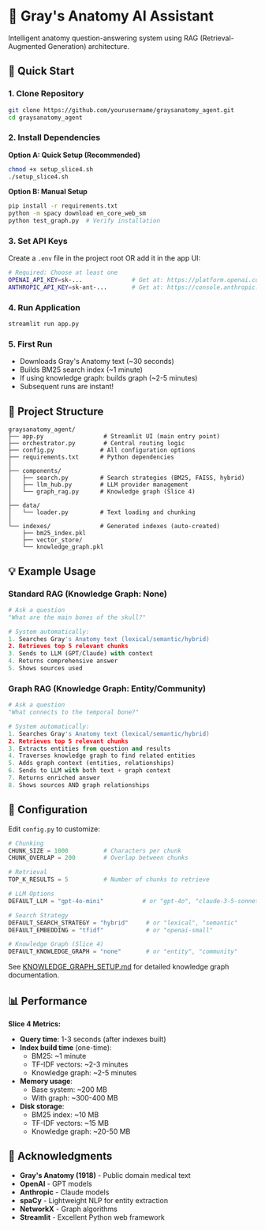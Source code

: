 # 🧠 Gray's Anatomy AI Assistant

Intelligent anatomy question-answering system using RAG (Retrieval-Augmented Generation) architecture.

## 🚀 Quick Start

### 1. Clone Repository
```bash
git clone https://github.com/yourusername/graysanatomy_agent.git
cd graysanatomy_agent
```

### 2. Install Dependencies

**Option A: Quick Setup (Recommended)**
```bash
chmod +x setup_slice4.sh
./setup_slice4.sh
```

**Option B: Manual Setup**
```bash
pip install -r requirements.txt
python -m spacy download en_core_web_sm
python test_graph.py  # Verify installation
```

### 3. Set API Keys
Create a `.env` file in the project root OR add it in the app UI:

```bash
# Required: Choose at least one
OPENAI_API_KEY=sk-...              # Get at: https://platform.openai.com/api-keys
ANTHROPIC_API_KEY=sk-ant-...       # Get at: https://console.anthropic.com/settings/keys
```

### 4. Run Application
```bash
streamlit run app.py
```

### 5. First Run
- Downloads Gray's Anatomy text (~30 seconds)
- Builds BM25 search index (~1 minute)
- If using knowledge graph: builds graph (~2-5 minutes)
- Subsequent runs are instant!

## 📁 Project Structure

```
graysanatomy_agent/
├── app.py                 # Streamlit UI (main entry point)
├── orchestrator.py        # Central routing logic
├── config.py             # All configuration options
├── requirements.txt      # Python dependencies
│
├── components/
│   ├── search.py         # Search strategies (BM25, FAISS, hybrid)
│   ├── llm_hub.py        # LLM provider management
│   └── graph_rag.py      # Knowledge graph (Slice 4)
│
├── data/
│   └── loader.py         # Text loading and chunking
│
└── indexes/              # Generated indexes (auto-created)
    ├── bm25_index.pkl
    ├── vector_store/
    └── knowledge_graph.pkl
```

## 💡 Example Usage

### Standard RAG (Knowledge Graph: None)
```python
# Ask a question
"What are the main bones of the skull?"

# System automatically:
1. Searches Gray's Anatomy text (lexical/semantic/hybrid)
2. Retrieves top 5 relevant chunks
3. Sends to LLM (GPT/Claude) with context
4. Returns comprehensive answer
5. Shows sources used
```

### Graph RAG (Knowledge Graph: Entity/Community)
```python
# Ask a question
"What connects to the temporal bone?"

# System automatically:
1. Searches Gray's Anatomy text (lexical/semantic/hybrid)
2. Retrieves top 5 relevant chunks
3. Extracts entities from question and results
4. Traverses knowledge graph to find related entities
5. Adds graph context (entities, relationships)
6. Sends to LLM with both text + graph context
7. Returns enriched answer
8. Shows sources AND graph relationships
```

## 🔧 Configuration

Edit `config.py` to customize:

```python
# Chunking
CHUNK_SIZE = 1000          # Characters per chunk
CHUNK_OVERLAP = 200        # Overlap between chunks

# Retrieval
TOP_K_RESULTS = 5          # Number of chunks to retrieve

# LLM Options
DEFAULT_LLM = "gpt-4o-mini"           # or "gpt-4o", "claude-3-5-sonnet", "claude-3-5-haiku"

# Search Strategy
DEFAULT_SEARCH_STRATEGY = "hybrid"     # or "lexical", "semantic"
DEFAULT_EMBEDDING = "tfidf"            # or "openai-small"

# Knowledge Graph (Slice 4)
DEFAULT_KNOWLEDGE_GRAPH = "none"       # or "entity", "community"
```

See [KNOWLEDGE_GRAPH_SETUP.md](KNOWLEDGE_GRAPH_SETUP.md) for detailed knowledge graph documentation.

## 📊 Performance

**Slice 4 Metrics:**
- **Query time**: 1-3 seconds (after indexes built)
- **Index build time** (one-time):
  - BM25: ~1 minute
  - TF-IDF vectors: ~2-3 minutes
  - Knowledge graph: ~2-5 minutes
- **Memory usage**:
  - Base system: ~200 MB
  - With graph: ~300-400 MB
- **Disk storage**:
  - BM25 index: ~10 MB
  - TF-IDF vectors: ~15 MB
  - Knowledge graph: ~20-50 MB


## 🙏 Acknowledgments

- **Gray's Anatomy (1918)** - Public domain medical text
- **OpenAI** - GPT models
- **Anthropic** - Claude models
- **spaCy** - Lightweight NLP for entity extraction
- **NetworkX** - Graph algorithms
- **Streamlit** - Excellent Python web framework
